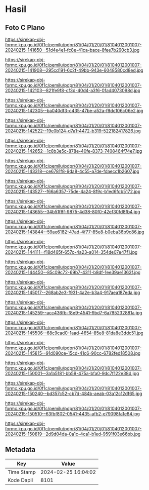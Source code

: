 # Hasil

## Foto C Plano

https://sirekap-obj-formc.kpu.go.id/0f1c/pemilu/pdpr/81/04/01/20/01/8104012001007-20240215-141650--51d4e4e1-fc8e-41ca-bace-8fee7b290cb3.jpg

https://sirekap-obj-formc.kpu.go.id/0f1c/pemilu/pdpr/81/04/01/20/01/8104012001007-20240215-141908--295cd191-6c2f-49bb-943e-6048580cd8ed.jpg

https://sirekap-obj-formc.kpu.go.id/0f1c/pemilu/pdpr/81/04/01/20/01/8104012001007-20240215-142103--821fe9f8-cf3d-40d4-a3f6-01ad4073098d.jpg

https://sirekap-obj-formc.kpu.go.id/0f1c/pemilu/pdpr/81/04/01/20/01/8104012001007-20240215-142305--ba040df3-c435-47be-a52a-f8dc106c06e2.jpg

https://sirekap-obj-formc.kpu.go.id/0f1c/pemilu/pdpr/81/04/01/20/01/8104012001007-20240215-142522--19e0b124-d7a1-4472-b319-522182417826.jpg

https://sirekap-obj-formc.kpu.go.id/0f1c/pemilu/pdpr/81/04/01/20/01/8104012001007-20240215-142652--1c8b3e5c-878e-40fe-8373-7408464f74e7.jpg

https://sirekap-obj-formc.kpu.go.id/0f1c/pemilu/pdpr/81/04/01/20/01/8104012001007-20240215-143318--ce6781f8-9da8-4c55-a7de-fdaecc1b2607.jpg

https://sirekap-obj-formc.kpu.go.id/0f1c/pemilu/pdpr/81/04/01/20/01/8104012001007-20240215-143527--f66a6357-75de-4a24-8f9c-b1ed6fdb5172.jpg

https://sirekap-obj-formc.kpu.go.id/0f1c/pemilu/pdpr/81/04/01/20/01/8104012001007-20240215-143655--34b51f8f-9875-4d38-80f0-42ef30fd8fb4.jpg

https://sirekap-obj-formc.kpu.go.id/0f1c/pemilu/pdpr/81/04/01/20/01/8104012001007-20240215-143844--59ae6182-47ad-4f77-85e8-b0eba36b9c86.jpg

https://sirekap-obj-formc.kpu.go.id/0f1c/pemilu/pdpr/81/04/01/20/01/8104012001007-20240215-144111--f18d465f-657c-4a23-a014-354de07e47f1.jpg

https://sirekap-obj-formc.kpu.go.id/0f1c/pemilu/pdpr/81/04/01/20/01/8104012001007-20240215-144450--85c09c72-69b7-4311-b8df-1ee39ae1363f.jpg

https://sirekap-obj-formc.kpu.go.id/0f1c/pemilu/pdpr/81/04/01/20/01/8104012001007-20240215-145017--268ab2e3-f931-4a2e-b3a4-917aea187eda.jpg

https://sirekap-obj-formc.kpu.go.id/0f1c/pemilu/pdpr/81/04/01/20/01/8104012001007-20240215-145259--acc436fb-f8e9-4541-9bd7-6a785232881a.jpg

https://sirekap-obj-formc.kpu.go.id/0f1c/pemilu/pdpr/81/04/01/20/01/8104012001007-20240215-145506--68c9cad0-1aad-4654-85e8-81da8e3ddc51.jpg

https://sirekap-obj-formc.kpu.go.id/0f1c/pemilu/pdpr/81/04/01/20/01/8104012001007-20240215-145815--91d090ce-15cd-41c6-90cc-6782fed18508.jpg

https://sirekap-obj-formc.kpu.go.id/0f1c/pemilu/pdpr/81/04/01/20/01/8104012001007-20240215-150001--3a1a5181-bb59-475a-bfa0-9dc7f122e38d.jpg

https://sirekap-obj-formc.kpu.go.id/0f1c/pemilu/pdpr/81/04/01/20/01/8104012001007-20240215-150240--bd357c52-cb7d-484b-aeab-03a12c12df65.jpg

https://sirekap-obj-formc.kpu.go.id/0f1c/pemilu/pdpr/81/04/01/20/01/8104012001007-20240215-150510--63fbf802-0541-4435-afb2-e79098fa1e84.jpg

https://sirekap-obj-formc.kpu.go.id/0f1c/pemilu/pdpr/81/04/01/20/01/8104012001007-20240215-150819--2d9d04da-0a1c-4ca1-b1ed-9591f03e66bb.jpg


## Metadata

| Key        | Value               |
| ---------- | ------------------- |
| Time Stamp | 2024-02-25 16:04:02 |
| Kode Dapil | 8101                |




